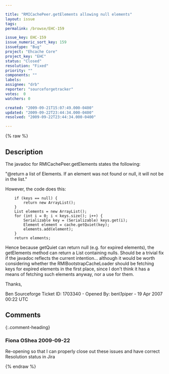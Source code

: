 ```yaml
---

title: "RMICachePeer.getElements allowing null elements"
layout: issue
tags: 
permalink: /browse/EHC-159

issue_key: EHC-159
issue_numeric_sort_key: 159
issuetype: "Bug"
project: "Ehcache Core"
project_key: "EHC"
status: "Closed"
resolution: "Fixed"
priority: ""
components: ""
labels: 
assignee: "drb"
reporter: "sourceforgetracker"
votes:  0
watchers: 0

created: "2009-09-21T15:07:49.000-0400"
updated: "2009-09-22T23:44:34.000-0400"
resolved: "2009-09-22T23:44:34.000-0400"

---
```




{% raw %}



## Description

<div markdown="1" class="description">

The javadoc for RMICachePeer.getElements states the following:

"@return a list of Elements. If an element was not found or null, it will not be in the list."

However, the code does this:

        if (keys == null) {
            return new ArrayList();
        }
        List elements = new ArrayList();
        for (int i = 0; i < keys.size(); i++) {
            Serializable key = (Serializable) keys.get(i);
            Element element = cache.getQuiet(key);
            elements.add(element);
        }
        return elements;

Hence because getQuiet can return null (e.g. for expired elements), the getElements method can return a List containing nulls.  Should be a trivial fix if the javadoc reflects the current intention... although it would be worth considering whether the RMIBootstrapCacheLoader should be fetching keys for expired elements in the first place, since I don't think it has a means of fetching such elements anyway, nor a use for them.

Thanks,

Ben
Sourceforge Ticket ID: 1703340 - Opened By: ben\1piper - 19 Apr 2007 00:22 UTC

</div>

## Comments


{:.comment-heading}
### **Fiona OShea** <span class="date">2009-09-22</span>

<div markdown="1" class="comment">

Re-opening so that I can properly close out these issues and have correct Resolution status in Jira

</div>



{% endraw %}
